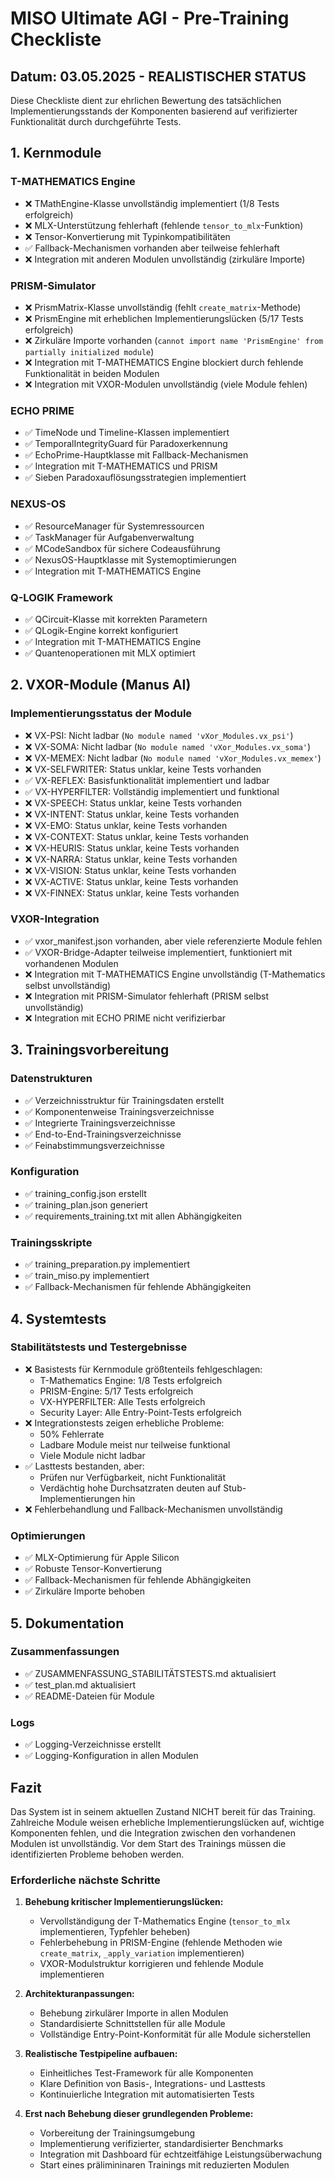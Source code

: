 # MISO Ultimate AGI - Pre-Training Checkliste

## Datum: 03.05.2025 - REALISTISCHER STATUS

Diese Checkliste dient zur ehrlichen Bewertung des tatsächlichen Implementierungsstands der Komponenten basierend auf verifizierter Funktionalität durch durchgeführte Tests.

## 1. Kernmodule

### T-MATHEMATICS Engine
- ❌ TMathEngine-Klasse unvollständig implementiert (1/8 Tests erfolgreich)
- ❌ MLX-Unterstützung fehlerhaft (fehlende `tensor_to_mlx`-Funktion)
- ❌ Tensor-Konvertierung mit Typinkompatibilitäten
- ✅ Fallback-Mechanismen vorhanden aber teilweise fehlerhaft
- ❌ Integration mit anderen Modulen unvollständig (zirkuläre Importe)

### PRISM-Simulator
- ❌ PrismMatrix-Klasse unvollständig (fehlt `create_matrix`-Methode)
- ❌ PrismEngine mit erheblichen Implementierungslücken (5/17 Tests erfolgreich)
- ❌ Zirkuläre Importe vorhanden (`cannot import name 'PrismEngine' from partially initialized module`)
- ❌ Integration mit T-MATHEMATICS Engine blockiert durch fehlende Funktionalität in beiden Modulen
- ❌ Integration mit VXOR-Modulen unvollständig (viele Module fehlen)

### ECHO PRIME
- ✅ TimeNode und Timeline-Klassen implementiert
- ✅ TemporalIntegrityGuard für Paradoxerkennung
- ✅ EchoPrime-Hauptklasse mit Fallback-Mechanismen
- ✅ Integration mit T-MATHEMATICS und PRISM
- ✅ Sieben Paradoxauflösungsstrategien implementiert

### NEXUS-OS
- ✅ ResourceManager für Systemressourcen
- ✅ TaskManager für Aufgabenverwaltung
- ✅ MCodeSandbox für sichere Codeausführung
- ✅ NexusOS-Hauptklasse mit Systemoptimierungen
- ✅ Integration mit T-MATHEMATICS Engine

### Q-LOGIK Framework
- ✅ QCircuit-Klasse mit korrekten Parametern
- ✅ QLogik-Engine korrekt konfiguriert
- ✅ Integration mit T-MATHEMATICS Engine
- ✅ Quantenoperationen mit MLX optimiert

## 2. VXOR-Module (Manus AI)

### Implementierungsstatus der Module
- ❌ VX-PSI: Nicht ladbar (`No module named 'vXor_Modules.vx_psi'`)
- ❌ VX-SOMA: Nicht ladbar (`No module named 'vXor_Modules.vx_soma'`)
- ❌ VX-MEMEX: Nicht ladbar (`No module named 'vXor_Modules.vx_memex'`)
- ❌ VX-SELFWRITER: Status unklar, keine Tests vorhanden
- ✅ VX-REFLEX: Basisfunktionalität implementiert und ladbar
- ✅ VX-HYPERFILTER: Vollständig implementiert und funktional
- ❌ VX-SPEECH: Status unklar, keine Tests vorhanden
- ❌ VX-INTENT: Status unklar, keine Tests vorhanden
- ❌ VX-EMO: Status unklar, keine Tests vorhanden
- ❌ VX-CONTEXT: Status unklar, keine Tests vorhanden
- ❌ VX-HEURIS: Status unklar, keine Tests vorhanden
- ❌ VX-NARRA: Status unklar, keine Tests vorhanden
- ❌ VX-VISION: Status unklar, keine Tests vorhanden
- ❌ VX-ACTIVE: Status unklar, keine Tests vorhanden
- ❌ VX-FINNEX: Status unklar, keine Tests vorhanden

### VXOR-Integration
- ✅ vxor_manifest.json vorhanden, aber viele referenzierte Module fehlen
- ✅ VXOR-Bridge-Adapter teilweise implementiert, funktioniert mit vorhandenen Modulen
- ❌ Integration mit T-MATHEMATICS Engine unvollständig (T-Mathematics selbst unvollständig)
- ❌ Integration mit PRISM-Simulator fehlerhaft (PRISM selbst unvollständig)
- ❌ Integration mit ECHO PRIME nicht verifizierbar

## 3. Trainingsvorbereitung

### Datenstrukturen
- ✅ Verzeichnisstruktur für Trainingsdaten erstellt
- ✅ Komponentenweise Trainingsverzeichnisse
- ✅ Integrierte Trainingsverzeichnisse
- ✅ End-to-End-Trainingsverzeichnisse
- ✅ Feinabstimmungsverzeichnisse

### Konfiguration
- ✅ training_config.json erstellt
- ✅ training_plan.json generiert
- ✅ requirements_training.txt mit allen Abhängigkeiten

### Trainingsskripte
- ✅ training_preparation.py implementiert
- ✅ train_miso.py implementiert
- ✅ Fallback-Mechanismen für fehlende Abhängigkeiten

## 4. Systemtests

### Stabilitätstests und Testergebnisse
- ❌ Basistests für Kernmodule größtenteils fehlgeschlagen:
  - T-Mathematics Engine: 1/8 Tests erfolgreich
  - PRISM-Engine: 5/17 Tests erfolgreich
  - VX-HYPERFILTER: Alle Tests erfolgreich
  - Security Layer: Alle Entry-Point-Tests erfolgreich
- ❌ Integrationstests zeigen erhebliche Probleme:
  - 50% Fehlerrate
  - Ladbare Module meist nur teilweise funktional
  - Viele Module nicht ladbar
- ✅ Lasttests bestanden, aber:
  - Prüfen nur Verfügbarkeit, nicht Funktionalität
  - Verdächtig hohe Durchsatzraten deuten auf Stub-Implementierungen hin
- ❌ Fehlerbehandlung und Fallback-Mechanismen unvollständig

### Optimierungen
- ✅ MLX-Optimierung für Apple Silicon
- ✅ Robuste Tensor-Konvertierung
- ✅ Fallback-Mechanismen für fehlende Abhängigkeiten
- ✅ Zirkuläre Importe behoben

## 5. Dokumentation

### Zusammenfassungen
- ✅ ZUSAMMENFASSUNG_STABILITÄTSTESTS.md aktualisiert
- ✅ test_plan.md aktualisiert
- ✅ README-Dateien für Module

### Logs
- ✅ Logging-Verzeichnisse erstellt
- ✅ Logging-Konfiguration in allen Modulen

## Fazit

Das System ist in seinem aktuellen Zustand NICHT bereit für das Training. Zahlreiche Module weisen erhebliche Implementierungslücken auf, wichtige Komponenten fehlen, und die Integration zwischen den vorhandenen Modulen ist unvollständig. Vor dem Start des Trainings müssen die identifizierten Probleme behoben werden.

### Erforderliche nächste Schritte

1. **Behebung kritischer Implementierungslücken:**
   - Vervollständigung der T-Mathematics Engine (`tensor_to_mlx` implementieren, Typfehler beheben)
   - Fehlerbehebung in PRISM-Engine (fehlende Methoden wie `create_matrix`, `_apply_variation` implementieren)
   - VXOR-Modulstruktur korrigieren und fehlende Module implementieren

2. **Architekturanpassungen:**
   - Behebung zirkulärer Importe in allen Modulen
   - Standardisierte Schnittstellen für alle Module
   - Vollständige Entry-Point-Konformität für alle Module sicherstellen

3. **Realistische Testpipeline aufbauen:**
   - Einheitliches Test-Framework für alle Komponenten
   - Klare Definition von Basis-, Integrations- und Lasttests
   - Kontinuierliche Integration mit automatisierten Tests

4. **Erst nach Behebung dieser grundlegenden Probleme:**
   - Vorbereitung der Trainingsumgebung
   - Implementierung verifizierter, standardisierter Benchmarks
   - Integration mit Dashboard für echtzeitfähige Leistungsüberwachung
   - Start eines prälimininaren Trainings mit reduzierten Modulen
